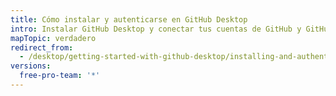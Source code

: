 ```yaml
---
title: Cómo instalar y autenticarse en GitHub Desktop
intro: Instalar GitHub Desktop y conectar tus cuentas de GitHub y GitHub Enterprise.
mapTopic: verdadero
redirect_from:
  - /desktop/getting-started-with-github-desktop/installing-and-authenticating-to-github-desktop
versions:
  free-pro-team: '*'
---
```



